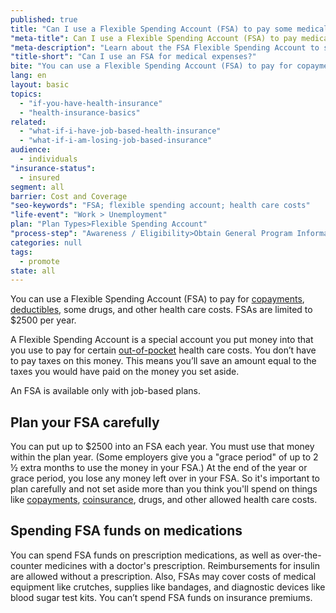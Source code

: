 ```yaml
---
published: true
title: "Can I use a Flexible Spending Account (FSA) to pay some medical expenses?"
"meta-title": Can I use a Flexible Spending Account (FSA) to pay medical expenses
"meta-description": "Learn about the FSA Flexible Spending Account to save on copays, deductibles, drugs, and other health care costs. Visit Healthcare.gov for payment options"
"title-short": "Can I use an FSA for medical expenses?"
bite: "You can use a Flexible Spending Account (FSA) to pay for copayments, deductibles, some drugs, and other health care costs. FSAs are limited to $2,500 per year."
lang: en
layout: basic
topics: 
  - "if-you-have-health-insurance"
  - "health-insurance-basics"
related: 
  - "what-if-i-have-job-based-health-insurance"
  - "what-if-i-am-losing-job-based-insurance"
audience: 
  - individuals
"insurance-status": 
  - insured
segment: all
barrier: Cost and Coverage
"seo-keywords": "FSA; flexible spending account; health care costs"
"life-event": "Work > Unemployment"
plan: "Plan Types>Flexible Spending Account"
"process-step": "Awareness / Eligibility>Obtain General Program Information"
categories: null
tags: 
  - promote
state: all
---
```


You can use a Flexible Spending Account (FSA) to pay for [copayments](/glossary/co-payment "glossary"), [deductibles](/glossary/deductible "glossary"), some drugs, and other health care costs. FSAs are limited to $2500 per year.

A Flexible Spending Account is a special account you put money into that you use to pay for certain [out-of-pocket](/will-i-qualify-to-save-on-out-of-pocket-costs) health care costs. You don’t have to pay taxes on this money. This means you’ll save an amount equal to the taxes you would have paid on the money you set aside. 

An FSA is available only with job-based plans.  

## Plan your FSA carefully

You can put up to $2500 into an FSA each year. You must use that money within the plan year. (Some employers give you a "grace period" of up to 2 ½ extra months to use the money in your FSA.) At the end of the year or grace period, you lose any money left over in your FSA. So it's important to plan carefully and not set aside more than you think you'll spend on things like [copayments](/glossary/co-payment "glossary"), [coinsurance](/glossary/co-insurance "glossary"), drugs, and other allowed health care costs.

## Spending FSA funds on medications 

You can spend FSA funds on prescription medications, as well as over-the-counter medicines with a doctor's prescription. Reimbursements for insulin are allowed without a prescription. Also, FSAs may cover costs of medical equipment like crutches, supplies like bandages, and diagnostic devices like blood sugar test kits. You can’t spend FSA funds on insurance premiums.
